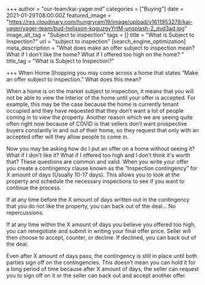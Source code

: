 +++
author = "our-team/kai-yager.md"
categories = ["Buying"]
date = 2021-01-29T08:00:00Z
featured_image = "https://res.cloudinary.com/hungryram19/image/upload/v1611953278/kai-yager/yager-team/bud-helisson-kqguzgvYrtM-unsplash-2_qvd3ad.jpg"
image_alt_tag = "Subject to inspection"
tags = []
title = "What is Subject to Inspection?"
url = "subject to inspection"
[search_engine_optimization]
meta_description = "What does make an offer subject to inspection mean? What if I don't like the home? What if I offered too high on the home?  "
title_tag = "What is Subject to Inspection?"

+++
When Home Shopping you may come across a home that states “Make an offer subject to inspection.” What does this mean?

When a home is on the market subject to inspection, it means that you will not be able to view the interior of the home until your offer is accepted. For example, this may be the case because the home is currently tenant occupied and they have requested that they don’t want a lot of people coming in to view the property. Another reason which we are seeing quite often right now because of COVID is that sellers don’t want prospective buyers constantly in and out of their home, so they request that only with an accepted offer will they allow people to come in.

Now you may be asking how do I put an offer on a home without seeing it? What if I don’t like it? What if I offered too high and I don’t think it's worth that? These questions are common and valid. When you write your offer you create a contingency clause known as the “Inspection contingency” for X amount of days (Usually 10-17 days). This allows you to look at the property and schedule the necessary inspections to see if you want to continue the process.

If at any time before the X amount of days written out in the contingency that you do not like the property, you can back out of the deal… No repercussions.

If at any time within the X amount of days you believe you offered too high, you can renegotiate and submit in writing your final offer price. Seller will then choose to accept, counter, or decline. If declined, you can back out of the deal.

Even after X amount of days pass, the contingency is still in place until both parties sign off on the contingencies. This doesn’t mean you can hold it for a long period of time because after X amount of days, the seller can request you to sign off on it or the seller can back out and accept another offer.